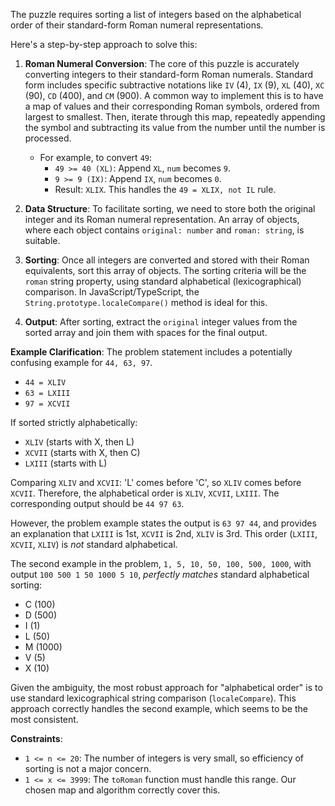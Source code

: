 The puzzle requires sorting a list of integers based on the alphabetical order of their standard-form Roman numeral representations.

Here's a step-by-step approach to solve this:

1.  **Roman Numeral Conversion**: The core of this puzzle is accurately converting integers to their standard-form Roman numerals. Standard form includes specific subtractive notations like `IV` (4), `IX` (9), `XL` (40), `XC` (90), `CD` (400), and `CM` (900). A common way to implement this is to have a map of values and their corresponding Roman symbols, ordered from largest to smallest. Then, iterate through this map, repeatedly appending the symbol and subtracting its value from the number until the number is processed.

    *   For example, to convert `49`:
        *   `49 >= 40 (XL)`: Append `XL`, `num` becomes `9`.
        *   `9 >= 9 (IX)`: Append `IX`, `num` becomes `0`.
        *   Result: `XLIX`. This handles the `49 = XLIX, not IL` rule.

2.  **Data Structure**: To facilitate sorting, we need to store both the original integer and its Roman numeral representation. An array of objects, where each object contains `original: number` and `roman: string`, is suitable.

3.  **Sorting**: Once all integers are converted and stored with their Roman equivalents, sort this array of objects. The sorting criteria will be the `roman` string property, using standard alphabetical (lexicographical) comparison. In JavaScript/TypeScript, the `String.prototype.localeCompare()` method is ideal for this.

4.  **Output**: After sorting, extract the `original` integer values from the sorted array and join them with spaces for the final output.

**Example Clarification**:
The problem statement includes a potentially confusing example for `44, 63, 97`.
*   `44 = XLIV`
*   `63 = LXIII`
*   `97 = XCVII`

If sorted strictly alphabetically:
*   `XLIV` (starts with X, then L)
*   `XCVII` (starts with X, then C)
*   `LXIII` (starts with L)

Comparing `XLIV` and `XCVII`: 'L' comes before 'C', so `XLIV` comes before `XCVII`.
Therefore, the alphabetical order is `XLIV`, `XCVII`, `LXIII`.
The corresponding output should be `44 97 63`.

However, the problem example states the output is `63 97 44`, and provides an explanation that `LXIII` is 1st, `XCVII` is 2nd, `XLIV` is 3rd. This order (`LXIII`, `XCVII`, `XLIV`) is *not* standard alphabetical.

The second example in the problem, `1, 5, 10, 50, 100, 500, 1000`, with output `100 500 1 50 1000 5 10`, *perfectly matches* standard alphabetical sorting:
*   C (100)
*   D (500)
*   I (1)
*   L (50)
*   M (1000)
*   V (5)
*   X (10)

Given the ambiguity, the most robust approach for "alphabetical order" is to use standard lexicographical string comparison (`localeCompare`). This approach correctly handles the second example, which seems to be the most consistent.

**Constraints**:
*   `1 <= n <= 20`: The number of integers is very small, so efficiency of sorting is not a major concern.
*   `1 <= x <= 3999`: The `toRoman` function must handle this range. Our chosen map and algorithm correctly cover this.